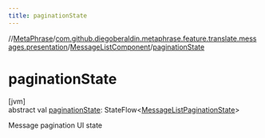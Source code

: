 ```yaml
---
title: paginationState
---
```

//[MetaPhrase](../../../index.html)/[com.github.diegoberaldin.metaphrase.feature.translate.messages.presentation](../index.html)/[MessageListComponent](index.html)/[paginationState](pagination-state.html)



# paginationState



[jvm]\
abstract val [paginationState](pagination-state.html): StateFlow&lt;[MessageListPaginationState](../-message-list-pagination-state/index.html)&gt;



Message pagination UI state




